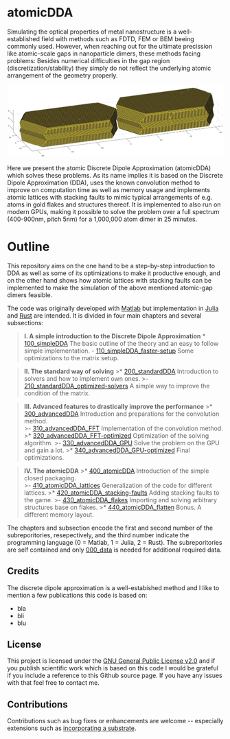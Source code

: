# atomicDDA

Simulating the optical properties of metal nanostructure is a well-established field with methods such as FDTD, FEM or BEM beeing commonly used. However, when reaching out for the ultimate precission like atomic-scale gaps in nanoparticle dimers, these methods facing problems: Besides numerical difficulties in the gap region (discretization/stability) they simply do not reflect the underlying atomic arrangement of the geometry properly.

![A gold dimer ready to be simulated](/003_media/regrown-dimer_1-000-000-atoms.jpg "A gold dimer ready to be simulated")

Here we present the atomic Discrete Dipole Approximation (atomicDDA) which solves these problems. As its name implies it is based on the Discrete Dipole Approximation (DDA), uses the known convolution method to improve on computation time as well as memory usage and implements atomic lattices with stacking faults to mimic typical arrangements of e.g. atoms in gold flakes and structures thereof. It is implemented to also run on modern GPUs, making it possible to solve the problem over a full spectrum (400-900nm, pitch 5nm) for a 1,000,000 atom dimer in 25 minutes.

# Outline

This repository aims on the one hand to be a step-by-step introduction to DDA as well as some of its optimizations to make it productive enough, and on the other hand shows how atomic lattices with stacking faults can be implemented to make the simulation of the above mentioned atomic-gap dimers feasible.

The code was originally developed with [Matlab](https://www.mathworks.com/products/matlab.html "Link to Matlab product page from MathWorks") but implementation in [Julia](https://julialang.org/ "Link to the Julia programming language homepage") and [Rust](https://www.rust-lang.org/ "Linkt to the Rust programming language homepage") are intended. It is divided in four main chapters and several subsections:

>__I. A simple introduction to the Discrete Dipole Approximation__
    * [100_simpleDDA]()
        The basic outline of the theory and an easy to follow simple implementation.
    - [110_simpleDDA_faster-setup]()
        Some optimizations to the matrix setup.
    
>__II. The standard way of solving__
    >* [200_standardDDA]()
        Introduction to solvers and how to implement own ones.
    >- [210_standardDDA_optimized-solvers]()
        A simple way to improve the condition of the matrix.

>__III. Advanced features to drastically improve the performance__
    >* [300_advancedDDA]()
        Introduction and preparations for the convolution method.    
    >- [310_advancedDDA_FFT]()
        Implementation of the convolution method.
    >* [320_advancedDDA_FFT-optimized]()
        Optimization of the solving algorithm.
    >- [330_advancedDDA_GPU]()
        Solve the problem on the GPU and gain a lot.
    >* [340_advancedDDA_GPU-optimized]()
        Final optimizations.

>__IV. The atomicDDA__
    >* [400_atomicDDA]()
        Introduction of the simple closed packaging.    
    >- [410_atomicDDA_lattices]()
        Generalization of the code for different lattices.
    >* [420_atomicDDA_stacking-faults]()
        Adding stacking faults to the game.
    >- [430_atomicDDA_flakes]()
        Importing and solving arbitrary structures base on flakes.
    >* [440_atomicDDA_flatten]()
        Bonus. A different memory layout.

The chapters and subsection encode the first and second number of the subreporitories, resepectively, and the third number indicate the programming language (0 = Matlab, 1 = Julia, 2 = Rust). The subreporitories are self contained and only [000_data]() is needed for additional required data.


## Credits
The discrete dipole approximation is a well-estabished method and I like to mention a few publications this code is based on:
* bla
* bli
* blu


## License
This project is licensed under the [GNU General Public License v2.0](LICENSE "Link to the GPL") and if you publish scientific work which is based on this code I would be grateful if you include a reference to this Github source page. If you have any issues with that feel free to contact me.


## Contributions
Contributions such as bug fixes or enhancements are welcome -- especially extensions such as [incorporating a substrate]().
